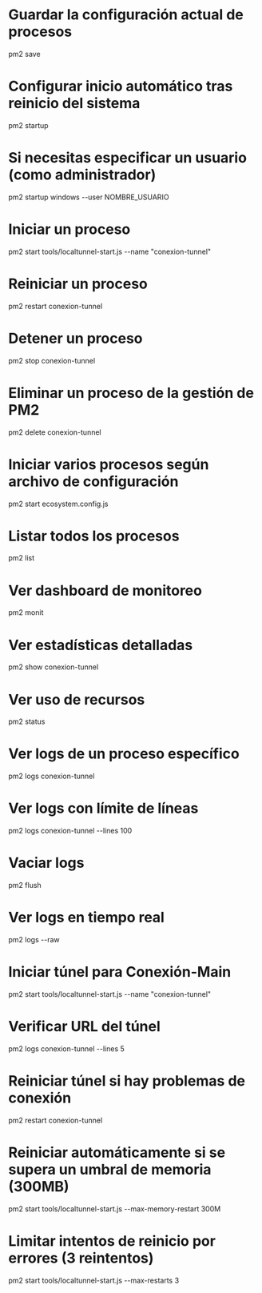 # Guardar la configuración actual de procesos
pm2 save

# Configurar inicio automático tras reinicio del sistema
pm2 startup

# Si necesitas especificar un usuario (como administrador)
pm2 startup windows --user NOMBRE_USUARIO

# Iniciar un proceso
pm2 start tools/localtunnel-start.js --name "conexion-tunnel"

# Reiniciar un proceso
pm2 restart conexion-tunnel

# Detener un proceso
pm2 stop conexion-tunnel

# Eliminar un proceso de la gestión de PM2
pm2 delete conexion-tunnel

# Iniciar varios procesos según archivo de configuración
pm2 start ecosystem.config.js

# Listar todos los procesos
pm2 list

# Ver dashboard de monitoreo
pm2 monit

# Ver estadísticas detalladas
pm2 show conexion-tunnel

# Ver uso de recursos
pm2 status

# Ver logs de un proceso específico
pm2 logs conexion-tunnel

# Ver logs con límite de líneas
pm2 logs conexion-tunnel --lines 100

# Vaciar logs
pm2 flush

# Ver logs en tiempo real
pm2 logs --raw

# Iniciar túnel para Conexión-Main
pm2 start tools/localtunnel-start.js --name "conexion-tunnel"

# Verificar URL del túnel
pm2 logs conexion-tunnel --lines 5

# Reiniciar túnel si hay problemas de conexión
pm2 restart conexion-tunnel

# Reiniciar automáticamente si se supera un umbral de memoria (300MB)
pm2 start tools/localtunnel-start.js --max-memory-restart 300M

# Limitar intentos de reinicio por errores (3 reintentos)
pm2 start tools/localtunnel-start.js --max-restarts 3